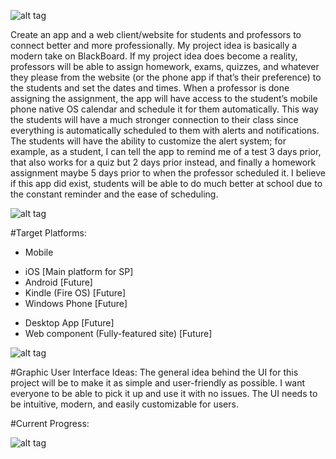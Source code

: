 
![alt tag](http://i.imgur.com/bb5mRY5.png)

Create an app and a web client/website for students and professors to connect better and more professionally. My project idea is basically a modern take on BlackBoard. If my project idea does become a reality, professors will be able to assign homework, exams, quizzes, and whatever they please from the website (or the phone app if that’s their preference) to the students and set the dates and times. When a professor is done assigning the assignment, the app will have access to the student’s mobile phone native OS calendar and schedule it for them automatically. This way the students will have a much stronger connection to their class since everything is automatically scheduled to them with alerts and notifications. The students will have the ability to customize the alert system; for example, as a student, I can tell the app to remind me of a test 3 days prior, that also works for a quiz but 2 days prior instead, and finally a homework assignment maybe 5 days prior to when the professor scheduled it. 
I believe if this app did exist, students will be able to do much better at school due to the constant reminder and the ease of scheduling. 

![alt tag](http://i.imgur.com/3sCa7PC.png)

#Target Platforms:
- Mobile								
*	iOS [Main platform for SP]
*	Android [Future]
*	Kindle (Fire OS) [Future]
*	Windows Phone [Future]
-	Desktop App [Future]
-	Web component (Fully-featured site) [Future]

  ![alt tag](http://i.imgur.com/iGgp7b1.png)
  

#Graphic User Interface Ideas:
The general idea behind the UI for this project will be to make it as simple and user-friendly as possible. I want everyone to be able to pick it up and use it with no issues. The UI needs to be intuitive, modern, and easily customizable for users.


#Current Progress:

  ![alt tag](http://i.imgur.com/aBQEJCm.png)
